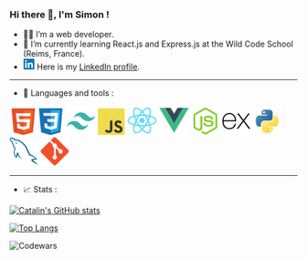 ### Hi there 👋, I'm Simon !

- 👨‍💻 I’m a web developer.
- 🌱 I’m currently learning React.js and Express.js at the Wild Code School (Reims, France).
- <img src="https://github.com/devicons/devicon/blob/master/icons/linkedin/linkedin-original.svg" alt="LinkedIn" width="20" height="20"/>  Here is my [LinkedIn profile](https://www.linkedin.com/in/simon-duc-858481213/).

---

- 🧰 Languages and tools :

<img src="https://github.com/devicons/devicon/blob/master/icons/html5/html5-original.svg" alt="HTML" width="48" height="48"/><img src="https://github.com/devicons/devicon/blob/master/icons/css3/css3-original.svg" alt="CSS" width="48" height="48"/>
<img src="https://github.com/devicons/devicon/blob/master/icons/tailwindcss/tailwindcss-plain.svg" alt="Tailwind" width="50" height="50"/>
<img src="https://github.com/devicons/devicon/blob/master/icons/javascript/javascript-original.svg" alt="JavaScript" width="48" height="48"/> 
<img src="https://github.com/devicons/devicon/blob/master/icons/react/react-original.svg" alt="React" width="52" height="52"/>
<img src="https://github.com/devicons/devicon/blob/master/icons/vuejs/vuejs-original.svg" alt="vue" width="52" height="52"/>
<img src="https://github.com/devicons/devicon/blob/master/icons/nodejs/nodejs-original.svg" alt="Node" width="50" height="50"/>
<img src="https://github.com/devicons/devicon/blob/master/icons/express/express-original.svg" alt="Express" width="50" height="50"/>
<img src="https://github.com/devicons/devicon/blob/master/icons/python/python-original.svg" alt="Python" width="50" height="50"/>
<img src="https://github.com/devicons/devicon/blob/master/icons/mysql/mysql-original.svg" alt="MySQL" width="50" height="50"/>
<img src="https://github.com/devicons/devicon/blob/master/icons/git/git-original.svg" alt="Git" width="50" height="50"/>

---

- &#x1f4c8; Stats :

[![Catalin's GitHub stats](https://github-readme-stats.vercel.app/api?username=Simon-Duc&theme=gotham&show_icons=true&include_all_commits=true&count_private=true&hide=issues&custom_title=GitHub+Stats)](https://github.com/anuraghazra/github-readme-stats)

[![Top Langs](https://github-readme-stats.vercel.app/api/top-langs/?username=Simon-Duc&theme=gotham)](https://github.com/anuraghazra/github-readme-stats)

<img src="https://www.codewars.com/users/Simon-Duc/badges/large" alt="Codewars"/>
